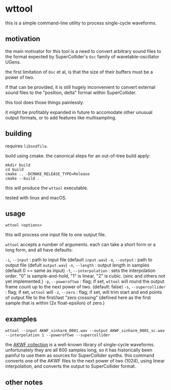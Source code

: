# wttool

this is a simple command-line utility to process single-cycle waveforms.

## motivation

the main motivator for this tool is a need to convert arbitrary sound files to the format expected by SuperCollider's `Osc` family of wavetable-oscillator UGens.

the first limitation of `Osc` et al, is that the size of their buffers must be a power of two.

if that can be provided, it is still hugely inconvenient to convert external sound files to the "position, delta" format within SuperCollider.

this tool does those things painlessly. 

it might be profitably expanded in future to accomodate other unusual output formats, or to add features like multisampling.


## building

requires `libsndfile`. 

build using cmake. the canonical steps for an out-of-tree build apply:

```
mkdir build
cd build
cmake .. -DCMAKE_RELEASE_TYPE=Release
cmake --build .
```

this will produce the `wttool` executable.

tested with linux and macOS.

## usage

`wttool <options>`

this will process one input file to one output file.

`wttool` accepts a number of arguments. each can take a short form or a long form, and all have defaults:

`-i`, `--input` : path to input file (default `input.wav`)
`-o`, `--output` : path to output file (defult `output.wav`)
`-n`, `--length` : output length in samples (default 0 == same as input)
`-t`, `--interpolation` : sets the interpolation order. "0" is sample-and-hold, "1" is linear, "2" is cubic. (sinc and others not yet implemented.)
`-p`, `--poweroftwo` : flag; if set, `wttool` will round the output frame count up to the next power of two. (default: false)
`-s`, `--supercollider` : flag; if set, `wttool` will
`-z`, `--zero` : flag; if set, will trim start and end points of output file to the first/last "zero crossing" (defined here as the first sample that is within (2x float-epsilon) of zero.)

## examples

`wttool --input AKWF_sinharm_0001.wav --output AKWF_sinharm_0001_sc.wav --interpolation 1 --poweroftwo --supercollider`


the [AKWF collection]() is a well-known library of single-cycle waveforms. unfortunately they are all 600 samples long, so it has historically been painful to use them as sources for SuperCollider synths. this command converts one of the AKWF files to the next power of two (1024), using linear interpolation, and converts the output to SuperCollider format.

## other notes
